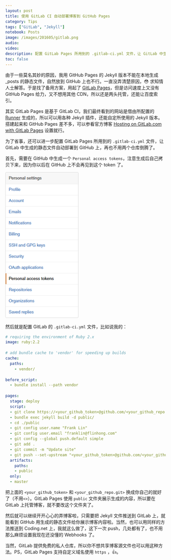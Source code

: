 ```yaml
---
layout: post
title: 使用 GitLab CI 自动部署博客到 GitHub Pages
category: Tips
tags: ["GitLab", "Jekyll"]
notebook: Posts
image: /images/201605/gitlab.png
audio:
video:
description: 配置 GitLab Pages 所用到的 .gitlab-ci.yml 文件，让 GitLab 中生成的静态文件自动部署到 GitHub 上，再也不用两个仓库倒腾了。
toc: false
---
```


由于一些莫名其妙的原因，我用 GitHub Pages 的 Jekyll 版本不能在本地生成 _posts 的静态文件，自然放到 GitHub 上也不行。一直没弄清楚原因，😳 求知情人士解答。于是找了备用方案，用起了 [GitLab Pages](http://docs.gitlab.com/ee/pages/README.html)，但是访问速度上又没有 GitHub Pages 给力，又不想用其他 CDN，所以还是两头托管，还能让百度索引。

其实 GitLab Pages 是基于 GitLab CI，我们最终看到的网站是借由所配置的 [Runner](http://doc.gitlab.com/ee/ci/quick_start/README.html#configuring-a-runner) 生成的，所以可以用各种 Jekyll 插件，还能自定所使用的 Jekyll 版本。搭建起来和 GitHub Pages 差不多，可以参看官方博客 [Hosting on GitLab.com with GitLab Pages](https://about.gitlab.com/2016/04/07/gitlab-pages-setup/) 设置就行。

为了省事，还可以进一步配置 GitLab Pages 所用到的 `.gitlab-ci.yml` 文件，让 GitLab 中生成的静态文件自动部署到 GitHub 上，再也不用两个仓库倒腾了。

首先，需要在 GitHub 中生成一个 `Personal access tokens`，注意生成后自己拷贝下来，因为你以后在 GitHub 上不会再见到这个 token 了。

![GitHub access token](/images/201605/github-settings.png)

然后就是配置 GitLab 的 `.gitlab-ci.yml` 文件，比如说我的：

```yaml
# requiring the environment of Ruby 2.x
image: ruby:2.2

# add bundle cache to 'vendor' for speeding up builds
cache:
  paths: 
    - vendor/

before_script:
  - bundle install --path vendor

pages:
  stage: deploy
  script:
  - git clone https://<your_github_token>@github.com/<your_github_repo.git> public
  - bundle exec jekyll build -d public/
  - cd ./public
  - git config user.name "Frank Lin"
  - git config user.email "franklin@flinhong.com"
  - git config --global push.default simple
  - git add .
  - git commit -m "Update site"
  - git push --set-upstream "<your_github_token>@github.com/<your_github_repo.git>"
  artifacts:
    paths:
    - public
  only:
  - master
```

把上面的 `<your_github_token>` 和 `<your_github_repo.git>` 换成你自己的就好了（不用`<>`）。GitLab Pages 使用 `public` 文件夹展示生成的内容，所以要在 GitLab 上托管博客，就不要改这个文件夹了。

然后就可以继续开开心心的弄博客啦，只需要把 Jekyll 文件推送到 GitLab 上，就能看到 GitHub 用生成的静态文件给你展示博客内容啦。当然，也可以用同样的方法推送到 Coding.net 上，我就这么做了，这下一次 push，几处都有了，也不用那么麻烦设置我现在还没懂的 Webhooks 了。

当然，GitLab 提供免费的私人仓库，所以你不想共享博客源文件也可以用这种方法。PS，GitLab Pages 支持自定义域名使用 `https` ，👍。
